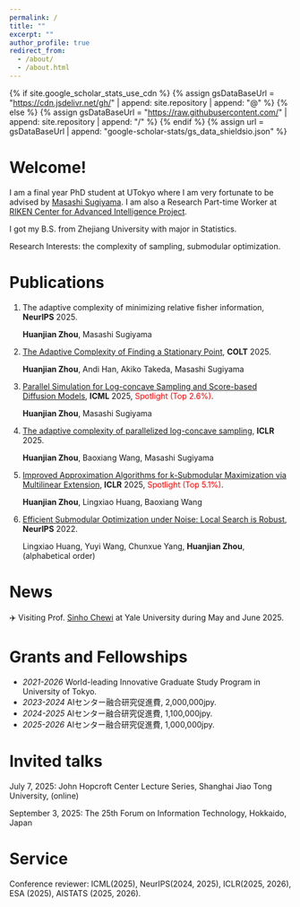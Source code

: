 ```yaml
---
permalink: /
title: ""
excerpt: ""
author_profile: true
redirect_from: 
  - /about/
  - /about.html
---
```


{% if site.google_scholar_stats_use_cdn %}
{% assign gsDataBaseUrl = "https://cdn.jsdelivr.net/gh/" | append: site.repository | append: "@" %}
{% else %}
{% assign gsDataBaseUrl = "https://raw.githubusercontent.com/" | append: site.repository | append: "/" %}
{% endif %}
{% assign url = gsDataBaseUrl | append: "google-scholar-stats/gs_data_shieldsio.json" %}

<span class='anchor' id='about-me'></span>

#  Welcome!

I am a final year PhD student at UTokyo where I am very fortunate to be advised by [Masashi Sugiyama](http://www.ms.k.u-tokyo.ac.jp/sugi/). I am also a Research Part-time Worker at [RIKEN Center for Advanced Intelligence Project](https://www.riken.jp/en/research/labs/aip/index.html).

I got my B.S. from Zhejiang University with major in Statistics.

Research Interests: the complexity of sampling, submodular optimization.


#  Publications 

1. The adaptive complexity of minimizing relative fisher information, **NeurIPS** 2025.

   **Huanjian Zhou**, Masashi Sugiyama

2. [The Adaptive Complexity of Finding a Stationary Point](https://www.arxiv.org/abs/2505.09045), **COLT** 2025. 

   **Huanjian Zhou**, Andi Han, Akiko Takeda, Masashi Sugiyama

3. [Parallel Simulation for Log-concave Sampling and Score-based Diffusion Models](https://openreview.net/forum?id=qtuxDy2qEB&noteId=Q3HrXoYt2u), **ICML** 2025, <font color='red'>Spotlight (Top 2.6%)</font>.

   **Huanjian Zhou**, Masashi Sugiyama

4. [The adaptive complexity of parallelized log-concave sampling](https://openreview.net/forum?id=EeqlkPpaV8), **ICLR** 2025.

   **Huanjian Zhou**, Baoxiang Wang, Masashi Sugiyama

5. [Improved Approximation Algorithms for k-Submodular Maximization via Multilinear Extension](https://openreview.net/forum?id=EPHsIa0Ytg), **ICLR** 2025,  <font color='red'>Spotlight (Top 5.1%)</font>.

   **Huanjian Zhou**, Lingxiao Huang, Baoxiang Wang

6. [Efficient Submodular Optimization under Noise: Local Search is Robust](https://proceedings.neurips.cc/paper_files/paper/2022/hash/a774503daed55eb53c634847ae071ec7-Abstract-Conference.html), **NeurIPS** 2022.

   Lingxiao Huang, Yuyi Wang, Chunxue Yang, **Huanjian Zhou**, (alphabetical order)

# News

✈️ Visiting Prof. [Sinho Chewi](https://chewisinho.github.io/) at Yale University during May and June 2025.


#  Grants and Fellowships

- *2021-2026* World-leading Innovative Graduate Study Program in University of Tokyo.
- *2023-2024* AIセンター融合研究促進費, 2,000,000jpy.
- *2024-2025* AIセンター融合研究促進費, 1,100,000jpy.
- *2025-2026* AIセンター融合研究促進費, 1,000,000jpy.

# Invited talks

July 7, 2025: John Hopcroft Center Lecture Series, Shanghai Jiao Tong University, (online)

September 3, 2025: The 25th Forum on Information Technology, Hokkaido, Japan

#  Service
Conference reviewer: ICML(2025), NeurIPS(2024, 2025), ICLR(2025, 2026), ESA (2025), AISTATS (2025, 2026).



